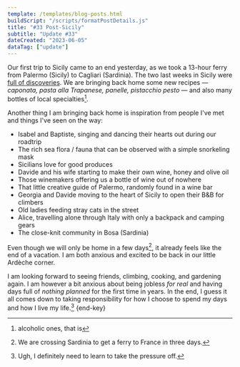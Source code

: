 ```yaml
---
template: /templates/blog-posts.html
buildScript: "/scripts/formatPostDetails.js"
title: "#33 Post-Sicily"
subtitle: "Update #33"
dateCreated: "2023-06-05"
dataTag: ["update"]
---
```


Our first trip to Sicily came to an end yesterday, as we took a 13-hour ferry from Palermo (Sicily) to Cagliari (Sardinia). The two last weeks in Sicily were [full of discoveries](/posts/sicilian-notes). We are bringing back home some new recipes — _caponata, pasta alla Trapanese, panelle, pistacchio pesto_ — and also many bottles of local specialties[^1].

Another thing I am bringing back home is inspiration from people I've met and things I've seen on the way:

- Isabel and Baptiste, singing and dancing their hearts out during our roadtrip
- The rich sea flora / fauna that can be observed with a simple snorkeling mask
- Sicilians love for good produces
- Davide and his wife starting to make their own wine, honey and olive oil
- Those winemakers offering us a bottle of wine out of nowhere
- That little creative guide of Palermo, randomly found in a wine bar
- Georgia and Davide moving to the heart of Sicily to open their B&B for climbers
- Old ladies feeding stray cats in the street
- Alice, travelling alone through Italy with only a backpack and camping gears
- The close-knit community in Bosa (Sardinia)

Even though we will only be home in a few days[^2], it already feels like the end of a vacation. I am both anxious and excited to be back in our little Ardèche corner.

I am looking forward to seeing friends, climbing, cooking, and gardening again. I am however a bit anxious about being jobless _for real_ and having days full of _nothing planned_ for the first time in years. In the end, I guess it all comes down to taking responsibility for how I choose to spend my days and how I live my life.[^3] {end-key}

[^1]: alcoholic ones, that is
[^2]: We are crossing Sardinia to get a ferry to France in three days.
[^3]: Ugh, I definitely need to learn to take the pressure off.
